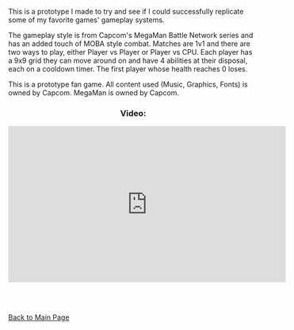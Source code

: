 <p>This is a prototype I made to try and see if I could successfully replicate some of my favorite games' gameplay systems.</p>

<p>The gameplay style is from Capcom's MegaMan Battle Network series and has an added touch of MOBA style combat. Matches are 1v1 and there are two ways to play, either Player vs Player or Player vs CPU. Each player has a 9x9 grid they can move around on and have 4 abilities at their disposal, each on a cooldown timer. The first player whose health reaches 0 loses. </p>

<p>This is a prototype fan game. All content used (Music, Graphics, Fonts) is owned by Capcom. MegaMan is owned by Capcom.</p>

<h3><p align="center">Video:</p></h3>
<p align = "center"><iframe width="560" height="315" src="https://www.youtube.com/embed/Ph6Hncn1U4w" frameborder="0" allowfullscreen></iframe></p>

<br>
<br>
<p><a href="http://mvpet.github.io/">Back to Main Page</a></p>
